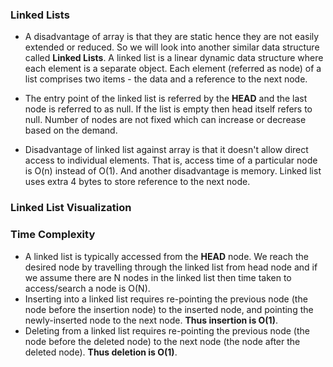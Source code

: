 ### Linked Lists

   - A disadvantage of array is that they are static hence they are not easily extended or reduced. So we will look into another similar data structure called **Linked Lists**.
    A linked list is a linear dynamic data structure where each element is a separate object. Each element (referred as node) of a list comprises two items - the data and a reference to the next node.
  -  The entry point of the linked list is referred by the **HEAD** and the last node is referred to as null.
    If the list is empty then head itself refers to null.
    Number of nodes are not fixed which can increase or decrease based on the demand.

  -  Disadvantage of linked list against array is that it doesn't allow direct access to individual elements. That is, access time of a particular node is O(n) instead of O(1).
    And another disadvantage is memory. Linked list uses extra 4 bytes to store reference to the next node.

### Linked List Visualization
### Time Complexity

  -  A linked list is typically accessed from the **HEAD** node. We reach the desired node by travelling through the linked list from head node and if we assume there are N nodes in the linked list then time taken to access/search a node is O(N).
  -  Inserting into a linked list requires re-pointing the previous node (the node before the insertion node) to the inserted node, and pointing the newly-inserted node to the next node. **Thus insertion is O(1)**.
  -  Deleting from a linked list requires re-pointing the previous node (the node before the deleted node) to the next node (the node after the deleted node). **Thus deletion is O(1)**.


